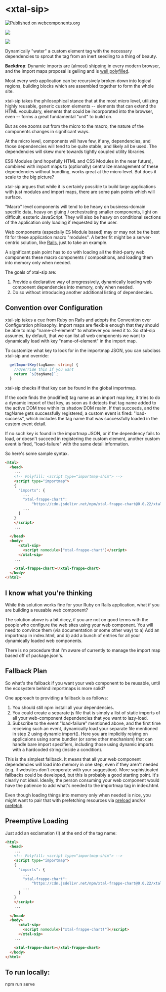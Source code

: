 # \<xtal-sip\>

[![Published on webcomponents.org](https://img.shields.io/badge/webcomponents.org-published-blue.svg)](https://www.webcomponents.org/element/xtal-sip)

<a href="https://nodei.co/npm/xtal-sip/"><img src="https://nodei.co/npm/xtal-sip.png"></a>

<img src="https://badgen.net/bundlephobia/minzip/xtal-sip">


Dynamically &#34;water&#34; a custom element tag with the necessary dependencies to sprout the tag from an inert seedling to a thing of beauty.

**Backdrop**: Dynamic imports are (almost) shipping in every modern browser, and the import maps proposal is gelling and is [well polyfilled](https://github.com/guybedford/es-module-shims). 

Most every web application can be recursively broken down into logical regions, building blocks which are assembled together to form the whole site.

xtal-sip takes the philosophical stance that at the most micro level, utilizing highly reusable, generic custom elements -- elements that can extend the HTML vocubulary, elements that could be incorporated into the browser, even -- forms a great fundamental "unit" to build on.

But as one zooms out from the micro to the macro, the nature of the components changes in significant ways.  

At the micro level, components will have few, if any, dependencies, and those dependencies will tend to be quite stable, and likely all be used.  The dependencies will skew more towards tightly coupled utility libraries. 

ES6 Modules (and hopefully HTML and CSS Modules in the near future), combined with import maps to (optionally) centralize management of these dependencies without bundling, works great at the micro level.  But does it scale to the big picture?

xtal-sip argues that while it is certainly possible to build large applications with just modules and import maps, there are some pain points which will surface.

"Macro" level components will tend to be heavy on business-domain specific data, heavy on gluing / orchestrating smaller components, light on difficult, esoteric JavaScript.  They will also be heavy on conditional sections of the application only loading if requested by the user.

Web components (especially ES Module based) may or may not be the best fit for these application macro "modules".  A better fit might be a server-centric solution, like  [Rails](https://goiabada.blog/rails-components-faedd412ce19), just to take an example.  

A significant pain point has to do with loading all the third-party web components these macro components / compositions, and loading them into memory only when needed.  

The goals of xtal-sip are:

1.  Provide a declarative way of progressively, dynamically loading web component dependencies into memory, only when needed.
2.  Do so without introducing another additional listing of dependencies.


## Convention over Configuration

xtal-sip takes a cue from Ruby on Rails and adopts the Convention over Configuration philosophy.  Import maps are flexible enough that they should be able to map "name-of-element" to whatever you need it to.  So xtal-sip assumes, by default, that we can list all web components we want to dynamically load with key "name-of-element" in the import map.  

To customize what key to look for in the importmap JSON, you can subclass xtal-sip and override:

```TypeScript
  getImportKey(tagName: string) {
    //Override this if you want
    return `${tagName}`;
  }
```

xtal-sip checks if that key can be found in the global importmap.


If the code finds the (modified) tag name as an import map key, it tries to do a dynamic import of that key, as soon as it detects that tag name added to the active DOM tree within its shadow DOM realm.  If that succeeds, and the tagName gets successfully registered, a custom event is fired: "load-success", which includes the tag name that was successfully loaded in the custom event detail.

If no such key is found in the importmap JSON, or if the dependency fails to load, or doesn't succeed in registering the custom element, another custom event is fired, "load-failure" with the same detail information.

So here's some sample syntax.


```html
<html>
  <head>
    ...
    <!-- Polyfill: <script type="importmap-shim"> -->
    <script type="importmap"> 
    {
      "imports": {
        ...
        "xtal-frappe-chart": 
            "https://cdn.jsdelivr.net/npm/xtal-frappe-chart@0.0.22/xtal-frappe-chart.js",
        ...
      }
    }
    </script>
    ...
    
  </head>
  <body>
      <xtal-sip>
        <script nomodule>["xtal-frappe-chart"]</script>
      </xtal-sip>
    ... 

    <xtal-frappe-chart></xtal-frappe-chart> 
  </body>
</html>

```


## I know what you're thinking

While this solution works fine for your Ruby on Rails application, what if you are building a reusable web component?

The solution above is a bit dicey, if you are not on good terms with the people who configure the web sites using your web component.  You will need to convince them (via documentation or some other way) to a)  Add an importmap in index.html, and b)  add a bunch of entries for all your dynamically loaded web components.

There is no procedure that I'm aware of currently to manage the import map based off of package.json's. 

## Fallback Plan 

So what's the fallback if you want your web component to be reusable, until the ecosystem behind importmaps is more solid?

One approach to providing a fallback is as follows:

1)  You should still npm install all your dependencies.
2)  You could create a separate js file that is simply a list of static imports of all your web-component dependencies that you want to lazy-load.
3)  Subscribe to the event "load-failure" mentioned above, and the first time receiving such an event, dynamically load your separate file mentioned in step 2 using dynamic import().  Here you are implicitly relying on applicaions using some bundler (or some other mechanism) that can handle bare import specifiers, including those using dynamic imports with a hardcoded string (inside a condition).

This is the simplest fallback.  It means that all your web component dependencies will load into memory in one step, even if they aren't needed (e.g. if websites don't cooperate with your suggestion).  More sophisticated fallbacks could be developed, but this is probably a good starting point.  It's clearly not ideal.  Ideally, the person consuming your web component would have the patience to add what's needed to the importmap tag in index.html.

Even though loading things into memory only when needed is nice, you might want to pair that with prefetching resources via [preload](https://developer.mozilla.org/en-US/docs/Web/HTML/Preloading_content) and/or [prefetch](https://3perf.com/blog/link-rels/).

## Preemptive Loading 

Just add an exclamation (!) at the end of the tag name:

```html
<html>
  <head>
    ...
    <!-- Polyfill: <script type="importmap-shim"> -->
    <script type="importmap"> 
    {
      "imports": {
        ...
        "xtal-frappe-chart": 
            "https://cdn.jsdelivr.net/npm/xtal-frappe-chart@0.0.22/xtal-frappe-chart.js",
        ...
      }
    }
    </script>
    ...
    
  </head>
  <body>
      <xtal-sip>
        <script nomodule>["xtal-frappe-chart!"]</script>
      </xtal-sip>
    ... 

    <xtal-frappe-chart></xtal-frappe-chart> 
  </body>
</html>

```

## To run locally:

npm run serve

<!--
```html
<xtal-frappe-chart data-imp="web_modules/xtal-frappe-chart.js"></xtal-frappe-chart>
```




## The most long-winded explanation for a simple attribute since the invention of README 

Suppose you have 100 web components, all of which depend on a subset of the same 10 mixins.  This poses a few difficult dilemmas.  Let me walk through my current thinking on this.

1.  If http were frictionless, i.e. there was no gain from bundling, even for first time loading, keeping the files separate would be a slam dunk, due to the improved ability to employ fine-grained caching (not to mention less objective benefits like fewer opportunities for abstraction leaks -- and a few additional benefits we will uncover below).  But http/2 isn't there yet.  

2.  PikaWeb takes a pragmatic approach to this.  It assumes that the initial view will rarely, if ever, require loading more than ~100 separately packaged components, which is a good rule of thumb for the upper limit where http2's benefits (caching, etc.) outweigh the costs (the friction mentioned above).  So PikaWeb bundles each distinct package individually, which sounds quite appealing.

3.  But where the PikaWeb approach feels most painful is when thinking about those common mixins or base classes that keep getting downloaded and  loaded into memory multiple times.  If a severe security bug is found in one of the mixins / base classes, this would effectively render the entire cache toxic.

4.  There's something else to consider regarding mixins, that argues strongly for the importance of downloading only one mixin.  A serious problem with downloading multiple copies of the mixins is if the mixins make use of ES6 Symbols.  Symbols seem like the perfect solution to one of the more compelling [arguments against the use of mixins](https://reactjs.org/blog/2016/07/13/mixins-considered-harmful.html?utm_source=javascriptweekly&utm_medium=email#mixins-cause-name-clashes).  But unless I'm missing something, the symbol solution falls apart if you are counting on multiple components downloading their own copy of the mixin, but having the expectation to be able to access some global, namespace protected variable using a symbol as a key.  (By the way, string based guids would solve this problem, but who wants to memorize what the guids mean?  I guess the guid could be prefixed by a helpful string, but that means it's quite long)

5.  Import maps can solve issue 4, only if bundling isn't used.  So this would appear to make the approach of pikaweb not valid, if cross-component symbols are required.  In addition, at such an early stage of import maps, having web components *require* the use of importmaps would seriously diminish the audience willing to use the component.

So what to do?

If downloading of files were sequential and predictable, the solution would be simple -- the first file would contain all the mixins that are needed more than once.  But this is of course unrealistic, but it kind of suggests two possible pathways.

### Approach I

1.  Each component in the family sharing mixins should provide two distributions -- unbundled, and bundled, that includes all the mixins that that particular component requires.  Each commonly shared mixin is given a never changing string guid.
2.  Being that JavaScript is currently single threaded, this step is thankfully easy -- each component only uses its own copy of the mixin if it isn't yet registered using the string based guid as the key identifier.  Otherwise, it uses the already registered one (there goes Typescript support?)
3.  The "quarterback" (which I'm thinking xtal-sip would be) would choose which version of the component to retrieve, based on what mixins have been registered.  For this to work, the quarterback would need to have a lookup for each component (including components that haven't loaded), with the needed mixins.  Now we are veering into a "separate dependency" registry, which it was one my goals to avoid. I guess package maps, here we come!

### Aproach II

1.  A web component is created that just has all the mixins packaged together.  Call it the Mixin Buffet web component.  It exposes each mixin as a static property.
2.  Web components that use the mixins first check if the Mixin Buffet web component is registered.  If not, dynamically load the mixin's 
à la carte style.  This fallback again rests on either import maps or some bundling process being able to work with node-like bare specifier imports. 


xtal-sip considers Approach II to be more promising, especially as it suggests an additional feature that seems like it would be useful anyway:

## Preemptive Imports (untested)

```html
<xtal-sip prereqs="my-mixin-buffet-web-component;some-other-preemptive-web-component"></xtal-sip>
```
--


